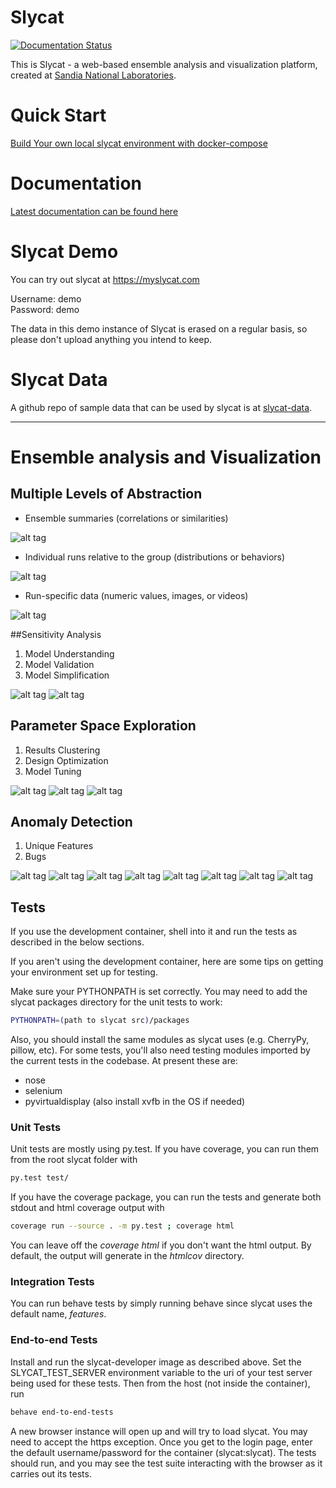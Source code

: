# Slycat
<!--- [![TravisCI](https://travis-ci.org/sandialabs/slycat.svg?branch=master)](https://travis-ci.org/sandialabs/slycat)
[![Coverage Status](https://coveralls.io/repos/github/sandialabs/slycat/badge.svg?branch=master)](https://coveralls.io/github/sandialabs/slycat?branch=master)
[![Code Climate](https://codeclimate.com/github/sandialabs/slycat/badges/gpa.svg)](https://codeclimate.com/github/sandialabs/slycat)
[![Stories in Ready](https://badge.waffle.io/sandialabs/slycat.svg?label=ready&title=Ready)](http://waffle.io/sandialabs/slycat)
--->
[![Documentation Status](https://readthedocs.org/projects/slycat/badge/?version=latest)](https://slycat.readthedocs.io/en/latest/?badge=latest)


This is Slycat - a web-based ensemble analysis and visualization platform, created at [Sandia National Laboratories](http://www.sandia.gov).

# Quick Start

[Build Your own local slycat environment with docker-compose](https://github.com/sandialabs/slycat/tree/master/docker/compose/slycat-compose)

# Documentation

[Latest documentation can be found here](https://slycat.readthedocs.io/en/latest/)

# Slycat Demo
You can try out slycat at https://myslycat.com

Username: demo  
Password: demo

The data in this demo instance of Slycat is erased on a regular basis, so please don't upload anything you intend to keep.

# Slycat Data
A github repo of sample data that can be used by slycat is at [slycat-data](https://github.com/sandialabs/slycat-data).

****

# Ensemble analysis and Visualization

## Multiple Levels of Abstraction

* Ensemble summaries (correlations or similarities)

![alt tag](https://github.com/sandialabs/slycat/blob/master/docs/source/Sample-Images/ParameterSpaceExploration/LevelsOfAbstraction.png)

* Individual runs relative to the group (distributions or behaviors)

![alt tag](https://github.com/sandialabs/slycat/blob/master/docs/source/Sample-Images/ParameterSpaceExploration/LevelsOfAbstraction2.png)

* Run-specific data (numeric values, images, or videos)

![alt tag](https://github.com/sandialabs/slycat/blob/master/docs/source/Sample-Images/ParameterSpaceExploration/LevelsOfAbstraction3.png)

##Sensitivity Analysis
1. Model Understanding 
2. Model Validation
3. Model Simplification


![alt tag](https://github.com/sandialabs/slycat/blob/master/docs/source/Sample-Images/ParameterSpaceExploration/LevelsOfAbstraction4.png)
![alt tag](https://github.com/sandialabs/slycat/blob/master/docs/source/Sample-Images/ParameterSpaceExploration/LevelsOfAbstraction5.png)

## Parameter Space Exploration
1. Results Clustering
2. Design Optimization
3. Model Tuning

![alt tag](https://github.com/sandialabs/slycat/blob/master/docs/source/Sample-Images/ParameterSpaceExploration/ParameterSpaceExploration1.png)
![alt tag](https://github.com/sandialabs/slycat/blob/master/docs/source/Sample-Images/ParameterSpaceExploration/ParameterSpaceExploration2.png)
![alt tag](https://github.com/sandialabs/slycat/blob/master/docs/source/Sample-Images/ParameterSpaceExploration/ParameterSpaceExploration3.png)


## Anomaly Detection
1. Unique Features
2. Bugs


![alt tag](https://github.com/sandialabs/slycat/blob/master/docs/source/Sample-Images/Anomaly%20detection/AnomalyDetection1.png)
![alt tag](https://github.com/sandialabs/slycat/blob/master/docs/source/Sample-Images/Anomaly%20detection/AnomalyDetection2.png)
![alt tag](https://github.com/sandialabs/slycat/blob/master/docs/source/Sample-Images/Anomaly%20detection/AnomalyDetection3.png)
![alt tag](https://github.com/sandialabs/slycat/blob/master/docs/source/Sample-Images/Anomaly%20detection/AnomalyDetection4.png)
![alt tag](https://github.com/sandialabs/slycat/blob/master/docs/source/Sample-Images/Anomaly%20detection/AnomalyDetection5.png)
![alt tag](https://github.com/sandialabs/slycat/blob/master/docs/source/Sample-Images/Anomaly%20detection/AnomalyDetection6.png)
![alt tag](https://github.com/sandialabs/slycat/blob/master/docs/source/Sample-Images/Anomaly%20detection/AnomalyDetection7.png)
![alt tag](https://github.com/sandialabs/slycat/blob/master/docs/source/Sample-Images/Anomaly%20detection/AnomalyDetection8.png)

## Tests

If you use the development container, shell into it and run the tests as
described in the below sections.

If you aren't using the development container, here are some tips on getting
your environment set up for testing.

Make sure your PYTHONPATH is set correctly. You may need to add the slycat
packages directory for the unit tests to work:

```bash
PYTHONPATH=(path to slycat src)/packages
```

Also, you should install the same modules as slycat uses (e.g. CherryPy, pillow,
etc). For some tests, you'll also need testing modules imported by the current
tests in the codebase. At present these are:
- nose
- selenium
- pyvirtualdisplay (also install xvfb in the OS if needed)


### Unit Tests
Unit tests are mostly using py.test. If you have coverage, you can run them from
the root slycat folder with

```bash
py.test test/
```

If you have the coverage package, you can run the tests and generate both stdout
and html coverage output with


```bash
coverage run --source . -m py.test ; coverage html
```

You can leave off the _coverage html_ if you don't want the html output. By
default, the output will generate in the _htmlcov_ directory.

### Integration Tests

You can run behave tests by simply running behave since slycat uses the default
name, _features_.

### End-to-end Tests

Install and run the slycat-developer image as described above. Set the
SLYCAT_TEST_SERVER environment variable to the uri of your test server being
used for these tests. Then from the host (not inside the container), run

```bash
behave end-to-end-tests
```

A new browser instance will open up and will try to load slycat. You may need to
accept the https exception. Once you get to the login page, enter the default
username/password for the container (slycat:slycat). The tests should run, and
you may see the test suite interacting with the browser as it carries out its tests.
